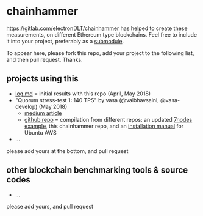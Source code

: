 # chainhammer
https://gitlab.com/electronDLT/chainhammer has helped to create these measurements, on different Ethereum type blockchains. Feel free to include it into your project, preferably as a [submodule](https://www.google.co.uk/search?q=git+submodule+how+to).  

To appear here, please fork this repo, add your project to the following list, and then pull request. Thanks.
## projects using this
* [log.md](log.md) = initial results with this repo (April, May 2018)
* "Quorum stress-test 1: 140 TPS" by vasa (@vaibhavsaini, @vasa-develop) (May 2018)
  * [medium article](https://medium.com/@vaibhavsaini_67863/792f39d0b43f)
  * [github repo](https://github.com/vasa-develop/quorum-testnode-1) = compilation from different repos: an updated [7nodes example](https://github.com/jpmorganchase/quorum-examples/pull/93), this chainhammer repo, and an [installation manual](https://gist.github.com/vasa-develop/ff34688c7cb7ae8bb6de9587a4752969#file-dependencies-sh) for Ubuntu AWS
* ...

please add yours at the bottom, and pull request

## other blockchain benchmarking tools & source codes
* ...

please add yours, and pull request
